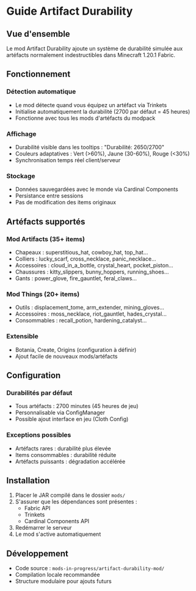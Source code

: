 # Guide Artifact Durability

## Vue d'ensemble

Le mod Artifact Durability ajoute un système de durabilité simulée aux artéfacts normalement indestructibles dans Minecraft 1.20.1 Fabric.

## Fonctionnement

### Détection automatique
- Le mod détecte quand vous équipez un artéfact via Trinkets
- Initialise automatiquement la durabilité (2700 par défaut = 45 heures)
- Fonctionne avec tous les mods d'artéfacts du modpack

### Affichage
- Durabilité visible dans les tooltips : "Durabilité: 2650/2700"
- Couleurs adaptatives : Vert (>60%), Jaune (30-60%), Rouge (<30%)
- Synchronisation temps réel client/serveur

### Stockage
- Données sauvegardées avec le monde via Cardinal Components
- Persistance entre sessions
- Pas de modification des items originaux

## Artéfacts supportés

### Mod Artifacts (35+ items)
- Chapeaux : superstitious_hat, cowboy_hat, top_hat...
- Colliers : lucky_scarf, cross_necklace, panic_necklace...
- Accessoires : cloud_in_a_bottle, crystal_heart, pocket_piston...
- Chaussures : kitty_slippers, bunny_hoppers, running_shoes...
- Gants : power_glove, fire_gauntlet, feral_claws...

### Mod Things (20+ items)
- Outils : displacement_tome, arm_extender, mining_gloves...
- Accessoires : moss_necklace, riot_gauntlet, hades_crystal...
- Consommables : recall_potion, hardening_catalyst...

### Extensible
- Botania, Create, Origins (configuration à définir)
- Ajout facile de nouveaux mods/artéfacts

## Configuration

### Durabilités par défaut
- Tous artéfacts : 2700 minutes (45 heures de jeu)
- Personnalisable via ConfigManager
- Possible ajout interface en jeu (Cloth Config)

### Exceptions possibles
- Artéfacts rares : durabilité plus élevée
- Items consommables : durabilité réduite
- Artéfacts puissants : dégradation accélérée

## Installation

1. Placer le JAR compilé dans le dossier `mods/`
2. S'assurer que les dépendances sont présentes :
   - Fabric API
   - Trinkets
   - Cardinal Components API
3. Redémarrer le serveur
4. Le mod s'active automatiquement

## Développement

- Code source : `mods-in-progress/artifact-durability-mod/`
- Compilation locale recommandée
- Structure modulaire pour ajouts futurs